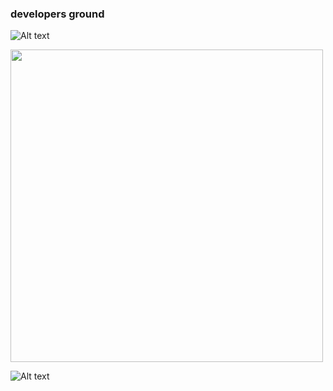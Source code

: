 ### developers ground

![Alt text](https://drive.google.com/uc?export=view&id=0B3XkfYbZArSfZ0xJWjVZYkp3UGM)

<img width="500px" src="https://drive.google.com/uc?export=view&id=0B3XkfYbZArSfVjJfN3ozN19WeW8">

![Alt text](https://drive.google.com/uc?export=view&id=0B3XkfYbZArSfN3hORS0tczNCcms)